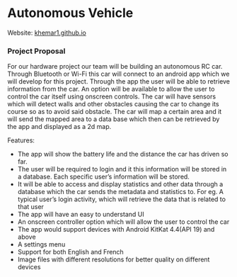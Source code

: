 
<h1> Autonomous Vehicle </h1>

<p>Website: <a href="https://khemar1.github.io/">khemar1.github.io</a></p>

<h3>Project Proposal</h3>


<p>For our hardware project our team will be building an autonomous RC car. Through Bluetooth or Wi-Fi this car will connect to an android app which we will develop for this project. Through the app the user will be able to retrieve information from the car. An option will be available to allow the user to control the car itself using onscreen controls. The car will have sensors which will detect walls and other obstacles causing the car to change its course so as to avoid said obstacle. The car will map a certain area and it will send the mapped area to a data base which then can be retrieved by the app and displayed as a 2d map.</p>  
<p>Features:</p>
 <ul>
  <li>The app will show the battery life and the distance the car has driven so far.</li>
  <li>The user will be required to login and it this information will be stored in a database. Each specific user’s information will be stored.</li>
  <li>It will be able to access and display statistics and other data through a database which the car sends the metadata and statistics to. For eg. A typical user’s login activity, which will retrieve the data that is related to that user</li> 
  <li>The app will have an easy to understand UI</li>
  <li>An onscreen controller option which will allow the user to control the car</li>
  <li>The app would support devices with Android KitKat 4.4(API 19) and above</li>
  <li>A settings menu</li>
  <li>Support for both English and French</li>
  <li>Image files with different resolutions for better quality on different devices</li> 
 </ul>






